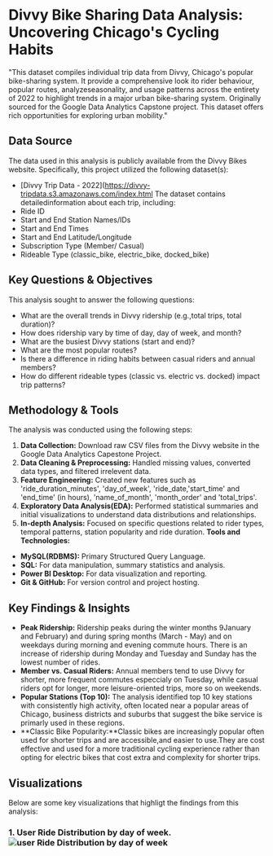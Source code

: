 # Divvy Bike Sharing Data Analysis: Uncovering Chicago's Cycling Habits
"This dataset compiles individual trip data from Divvy, Chicago's popular bike-sharing system. It provide a comprehensive look ito rider behaviour, popular routes, analyzeseasonality, and usage patterns across the entirety of 2022 to highlight trends in a major urban bike-sharing system. Originally sourced for the Google Data Analytics Capstone project. This dataset offers rich opportunities for exploring urban mobility."
## Data Source
The data used in this analysis is publicly available from the Divvy Bikes website. Specifically, this project utilized the following dataset(s):
* [Divvy Trip Data - 2022](https://divvy-tripdata.s3.amazonaws.com/index.html
The dataset contains detailedinformation about each trip, including:
* Ride ID
* Start and End Station Names/IDs
* Start and End Times
* Start and End Latitude/Longitude
* Subscription Type (Member/ Casual)
* Rideable Type (classic_bike, electric_bike, docked_bike)
## Key Questions & Objectives
This analysis sought to answer the following questions:
* What are the overall trends in Divvy ridership (e.g.,total trips, total duration)?
* How does ridership vary by time of day, day of week, and month?
* What are the busiest Divvy stations (start and end)?
* What are the most popular routes?
* Is there a difference in riding habits between casual riders and annual members?
* How do different rideable types (classic vs. electric vs. docked) impact trip patterns?
## Methodology & Tools
The analysis was conducted using the following steps:
1. **Data Collection:**
Download raw CSV files from the Divvy website in the Google Data Analytics Capestone Project.
2. **Data Cleaning & Preprocessing:** Handled missing values, converted data types, and filtered irrelevent data.
3. **Feature Engineering:**
Created new features such as 'ride_duration_minutes', 'day_of_week', 'ride_date,'start_time' and 'end_time' (in hours), 'name_of_month', 'month_order' and 'total_trips'.
4. **Exploratory Data Analysis(EDA):** Performed statistical summaries and initial visualizations to understand data distributions and relationships.
5. **In-depth Analysis:** Focused on specific questions related to rider types, temporal patterns, station popularity and ride duration.
**Tools and Technologies:**
* **MySQL(RDBMS):** Primary Structured Query Language.
* **SQL:** For data manipulation, summary statistics and analysis.
* **Power BI Desktop:** For data visualization and reporting.
* **Git & GitHub:** For version control and project hosting.
## Key Findings & Insights
* **Peak Ridership:** Ridership peaks during the winter months 9January and February) and during spring months (March - May) and on weekdays during morning and evening commute hours. There is an increase of ridership during Monday and Tuesday and Sunday has the lowest number of rides.
* **Member vs. Casual Riders:** Annual members tend to use Divvy for shorter, more frequent commutes especcialy on Tuesday, while casual riders opt for longer, more leisure-oriented trips, more so on weekends.
* **Popular Stations (Top 10):** The analysis identified top 10 key stations with consistently high activity, often located near a popular areas of Chicago, business districts and suburbs that suggest the bike service is primarly used in these regions.
* **Classic Bike Popularity:**Classic bikes are increasingly popular often used for shorter trips and are accessible,and easier to use.They are cost effective and used for a more traditional cycling experience rather than opting for electric bikes that cost extra and complexity for shorter trips.
## Visualizations
Below are some key visualizations that highligt the findings from this analysis:
### 1. User Ride Distribution by day of week.![user Ride Distribution by day of week](c:\users\shivansh\onedrive\documets\github\divvy_bike_dataset\plots\user_ride_distribution_by_day_of_week.jpg)







